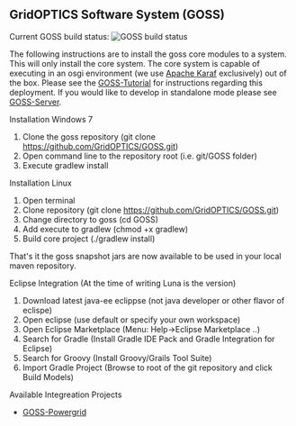 ## GridOPTICS Software System (GOSS)

Current GOSS build status: ![GOSS build status](https://travis-ci.org/GridOPTICS/GOSS.svg?branch=master)

The following instructions are to install the goss core modules to a system.  This will only install 
the core system.  The core system is capable of executing in an osgi environment (we use [Apache Karaf](http://karaf.apache.org/) exclusively) out of the box.  Please see the [GOSS-Tutorial](https://github.com/GridOPTICS/GOSS-Tutorial) for instructions regarding this deployment.  If
you would like to develop in standalone mode please see [GOSS-Server](https://github.com/GridOPTICS/GOSS-Server).

Installation Windows 7
  1. Clone the goss repository (git clone https://github.com/GridOPTICS/GOSS.git)
  2. Open command line to the repository root (i.e. git/GOSS folder)
  3. Execute gradlew install

Installation Linux
  1. Open terminal 
  2. Clone repository (git clone https://github.com/GridOPTICS/GOSS.git)
  3. Change directory to goss (cd GOSS)
  4. Add execute to gradlew (chmod +x gradlew)
  5. Build core project (./gradlew install)

That's it the goss snapshot jars are now available to be used in your local maven repository.

Eclipse Integration (At the time of writing Luna is the version)
  1. Download latest java-ee eclippse (not java developer or other flavor of eclispe)
  2. Open eclipse (use default or specify your own workspace)
  3. Open Eclipse Marketplace (Menu: Help->Eclipse Marketplace ..)
  4. Search for Gradle (Install Gradle IDE Pack and Gradle Integration for Eclipse)
  5. Search for Groovy (Install Groovy/Grails Tool Suite)
  6. Import Gradle Project (Browse to root of the git repository and click Build Models)

Available Integreation Projects
  - [GOSS-Powergrid](https://github.com/GridOPTICS/GOSS-Powergrid)
 